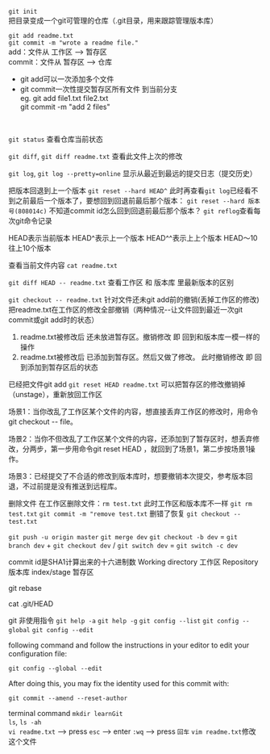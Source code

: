 ``git init``  
把目录变成一个git可管理的仓库（.git目录，用来跟踪管理版本库）
<br>

``git add readme.txt``  
``git commit -m "wrote a readme file."``  
add：文件从 工作区 --> 暂存区  
commit：文件从 暂存区 --> 仓库
* git add可以一次添加多个文件
* git commit一次性提交暂存区所有文件 到当前分支  
eg. git add file1.txt file2.txt  
    git commit -m "add 2 files"
<br>

``git status``
查看仓库当前状态

``git diff``, ``git diff readme.txt``
查看此文件上次的修改

``git log``, ``git log --pretty=online``
显示从最近到最远的提交日志（提交历史）

把版本回退到上一个版本
``git reset --hard HEAD^``
此时再查看``git log``已经看不到之前最后一个版本了，要想回到回退前最后那个版本：
``git reset --hard 版本号(808014c)``
不知道commit id怎么回到回退前最后那个版本？
``git reflog``查看每次git命令记录

HEAD表示当前版本
HEAD^表示上一个版本
HEAD^^表示上上个版本
HEAD～10往上10个版本

查看当前文件内容
``cat readme.txt``

``git diff HEAD -- readme.txt``
查看工作区 和 版本库 里最新版本的区别

``git checkout -- readme.txt``
针对文件还未git add前的撤销(丢掉工作区的修改)
把readme.txt在工作区的修改全部撤销（两种情况--让文件回到最近一次git commit或git add时的状态）
1. readme.txt被修改后 还未放进暂存区。撤销修改 即 回到和版本库一模一样的操作
2. readme.txt被修改后 已添加到暂存区。然后又做了修改。 此时撤销修改 即 回到添加到暂存区后的状态


已经把文件git add
``git reset HEAD readme.txt``
可以把暂存区的修改撤销掉（unstage），重新放回工作区

场景1：当你改乱了工作区某个文件的内容，想直接丢弃工作区的修改时，用命令git checkout -- file。

场景2：当你不但改乱了工作区某个文件的内容，还添加到了暂存区时，想丢弃修改，分两步，第一步用命令git reset HEAD <file>，就回到了场景1，第二步按场景1操作。

场景3：已经提交了不合适的修改到版本库时，想要撤销本次提交，参考版本回退，不过前提是没有推送到远程库。
    
    
    

删除文件
在工作区删除文件：``rm test.txt``
此时工作区和版本库不一样
``git rm test.txt``
``git commit -m "remove test.txt``
删错了恢复
``git checkout -- test.txt``
    

``git push -u origin master``
``git merge dev``
``git checkout -b dev`` 
= ``git branch dev`` + ``git checkout dev`` / ``git switch dev``
= ``git switch -c dev``


commit id是SHA1计算出来的十六进制数
Working directory 工作区
Repository 版本库
index/stage 暂存区


git rebase

cat .git/HEAD

git 非使用指令
``git help -a``
``git help -g``
``git config --list``
``git config --global``
``git config --edit``



following command and follow the instructions in your editor to edit
your configuration file:

    git config --global --edit

After doing this, you may fix the identity used for this commit with:

    git commit --amend --reset-author




terminal command
``mkdir learnGit``  
``ls``, ``ls -ah``  
``vi readme.txt`` --> press ``esc`` --> enter ``:wq`` --> press ``回车``
``vim readme.txt``修改这个文件
